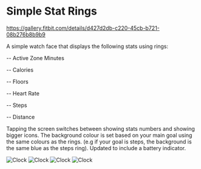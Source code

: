 # Simple Stat Rings

https://gallery.fitbit.com/details/d427d2db-c220-45cb-b721-08b276b8b9b9

A simple watch face that displays the following stats using rings:

-- Active Zone Minutes

-- Calories

-- Floors

-- Heart Rate

-- Steps

-- Distance

Tapping the screen switches between showing stats numbers and showing bigger icons. The background colour is set based on your main goal using the same colours as the rings. (e.g if your goal is steps, the background is the same blue as the steps ring). Updated to include a battery indicator.

![Clock](https://gallery-assets.fitbit.com/public/NM0kDY4YOLC_CI8WAIFoCIVhC57qOXotCqBsAIK_O23qBa7tBnRrD./BnFnC20ZC2BhCnNoCHooOaNqAIWZNLNhB23lNYJoD5FtCI.p@1x.png)
![Clock](https://gallery-assets.fitbit.com/public/NM0kDY4YOLC_CI8WAIFoCIVhC57qOXotCqBsAIK_O23qBa7tBnRrD./Cn3sO2GaBY.hDIBlCHooC5NrAIWaB53hOYW_NYFtC58ZCqJn@1x.png)
![Clock](https://gallery-assets.fitbit.com/public/NM0kDY4YOLC_CI8WAIFoCIVhC57qOXotCqBsAIK_O23qBa7tBnRrD./OY3kOIVqBn.hCL7sNXooBYBnAIVnNaNhDIOXO57rO2.nC23s@1x.png)
![Clock](https://gallery-assets.fitbit.com/public/NM0kDY4YOLC_CI8WAIFoCIVhC57qOXotCqBsAIK_O23qBa7tBnRrD./NLBkB2ZqDIFhNI7oNmooCICWAL7mB5NhB20_CLCaD5OYBI4_@1x.png)
